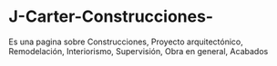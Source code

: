 # J-Carter-Construcciones-
Es una pagina sobre Construcciones, Proyecto arquitectónico, Remodelación, Interiorismo, Supervisión, Obra en general, Acabados
